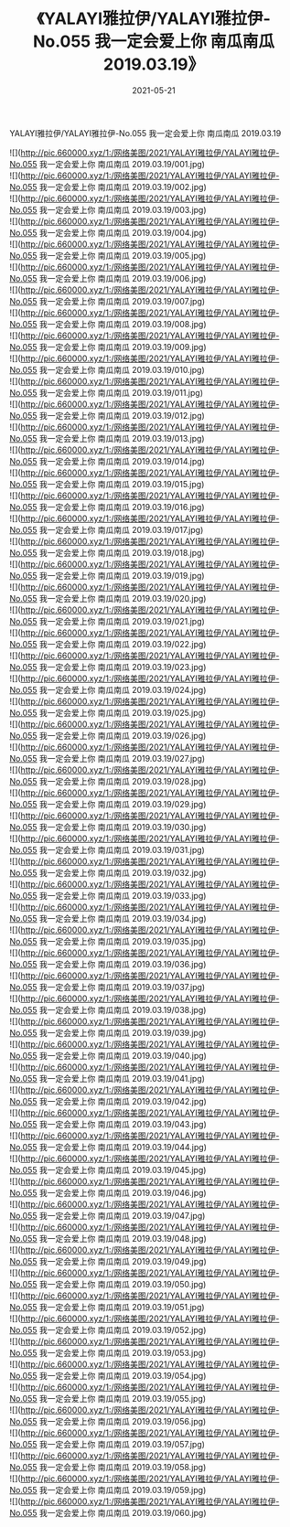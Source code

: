 ﻿---
layout: post
title:  《YALAYI雅拉伊/YALAYI雅拉伊-No.055 我一定会爱上你 南瓜南瓜 2019.03.19》
date:   2021-05-21
img: http://pic.660000.xyz/1:/网络美图/2021/YALAYI雅拉伊/YALAYI雅拉伊-No.055 我一定会爱上你 南瓜南瓜 2019.03.19/000.jpg
categories: [美女, 清纯, 唯美]
---

YALAYI雅拉伊/YALAYI雅拉伊-No.055 我一定会爱上你 南瓜南瓜 2019.03.19

 ![](http://pic.660000.xyz/1:/网络美图/2021/YALAYI雅拉伊/YALAYI雅拉伊-No.055 我一定会爱上你 南瓜南瓜 2019.03.19/001.jpg) <br>![](http://pic.660000.xyz/1:/网络美图/2021/YALAYI雅拉伊/YALAYI雅拉伊-No.055 我一定会爱上你 南瓜南瓜 2019.03.19/002.jpg) <br>![](http://pic.660000.xyz/1:/网络美图/2021/YALAYI雅拉伊/YALAYI雅拉伊-No.055 我一定会爱上你 南瓜南瓜 2019.03.19/003.jpg) <br>![](http://pic.660000.xyz/1:/网络美图/2021/YALAYI雅拉伊/YALAYI雅拉伊-No.055 我一定会爱上你 南瓜南瓜 2019.03.19/004.jpg) <br>![](http://pic.660000.xyz/1:/网络美图/2021/YALAYI雅拉伊/YALAYI雅拉伊-No.055 我一定会爱上你 南瓜南瓜 2019.03.19/005.jpg) <br>![](http://pic.660000.xyz/1:/网络美图/2021/YALAYI雅拉伊/YALAYI雅拉伊-No.055 我一定会爱上你 南瓜南瓜 2019.03.19/006.jpg) <br>![](http://pic.660000.xyz/1:/网络美图/2021/YALAYI雅拉伊/YALAYI雅拉伊-No.055 我一定会爱上你 南瓜南瓜 2019.03.19/007.jpg) <br>![](http://pic.660000.xyz/1:/网络美图/2021/YALAYI雅拉伊/YALAYI雅拉伊-No.055 我一定会爱上你 南瓜南瓜 2019.03.19/008.jpg) <br>![](http://pic.660000.xyz/1:/网络美图/2021/YALAYI雅拉伊/YALAYI雅拉伊-No.055 我一定会爱上你 南瓜南瓜 2019.03.19/009.jpg) <br>![](http://pic.660000.xyz/1:/网络美图/2021/YALAYI雅拉伊/YALAYI雅拉伊-No.055 我一定会爱上你 南瓜南瓜 2019.03.19/010.jpg) <br>![](http://pic.660000.xyz/1:/网络美图/2021/YALAYI雅拉伊/YALAYI雅拉伊-No.055 我一定会爱上你 南瓜南瓜 2019.03.19/011.jpg) <br>![](http://pic.660000.xyz/1:/网络美图/2021/YALAYI雅拉伊/YALAYI雅拉伊-No.055 我一定会爱上你 南瓜南瓜 2019.03.19/012.jpg) <br>![](http://pic.660000.xyz/1:/网络美图/2021/YALAYI雅拉伊/YALAYI雅拉伊-No.055 我一定会爱上你 南瓜南瓜 2019.03.19/013.jpg) <br>![](http://pic.660000.xyz/1:/网络美图/2021/YALAYI雅拉伊/YALAYI雅拉伊-No.055 我一定会爱上你 南瓜南瓜 2019.03.19/014.jpg) <br>![](http://pic.660000.xyz/1:/网络美图/2021/YALAYI雅拉伊/YALAYI雅拉伊-No.055 我一定会爱上你 南瓜南瓜 2019.03.19/015.jpg) <br>![](http://pic.660000.xyz/1:/网络美图/2021/YALAYI雅拉伊/YALAYI雅拉伊-No.055 我一定会爱上你 南瓜南瓜 2019.03.19/016.jpg) <br>![](http://pic.660000.xyz/1:/网络美图/2021/YALAYI雅拉伊/YALAYI雅拉伊-No.055 我一定会爱上你 南瓜南瓜 2019.03.19/017.jpg) <br>![](http://pic.660000.xyz/1:/网络美图/2021/YALAYI雅拉伊/YALAYI雅拉伊-No.055 我一定会爱上你 南瓜南瓜 2019.03.19/018.jpg) <br>![](http://pic.660000.xyz/1:/网络美图/2021/YALAYI雅拉伊/YALAYI雅拉伊-No.055 我一定会爱上你 南瓜南瓜 2019.03.19/019.jpg) <br>![](http://pic.660000.xyz/1:/网络美图/2021/YALAYI雅拉伊/YALAYI雅拉伊-No.055 我一定会爱上你 南瓜南瓜 2019.03.19/020.jpg) <br>![](http://pic.660000.xyz/1:/网络美图/2021/YALAYI雅拉伊/YALAYI雅拉伊-No.055 我一定会爱上你 南瓜南瓜 2019.03.19/021.jpg) <br>![](http://pic.660000.xyz/1:/网络美图/2021/YALAYI雅拉伊/YALAYI雅拉伊-No.055 我一定会爱上你 南瓜南瓜 2019.03.19/022.jpg) <br>![](http://pic.660000.xyz/1:/网络美图/2021/YALAYI雅拉伊/YALAYI雅拉伊-No.055 我一定会爱上你 南瓜南瓜 2019.03.19/023.jpg) <br>![](http://pic.660000.xyz/1:/网络美图/2021/YALAYI雅拉伊/YALAYI雅拉伊-No.055 我一定会爱上你 南瓜南瓜 2019.03.19/024.jpg) <br>![](http://pic.660000.xyz/1:/网络美图/2021/YALAYI雅拉伊/YALAYI雅拉伊-No.055 我一定会爱上你 南瓜南瓜 2019.03.19/025.jpg) <br>![](http://pic.660000.xyz/1:/网络美图/2021/YALAYI雅拉伊/YALAYI雅拉伊-No.055 我一定会爱上你 南瓜南瓜 2019.03.19/026.jpg) <br>![](http://pic.660000.xyz/1:/网络美图/2021/YALAYI雅拉伊/YALAYI雅拉伊-No.055 我一定会爱上你 南瓜南瓜 2019.03.19/027.jpg) <br>![](http://pic.660000.xyz/1:/网络美图/2021/YALAYI雅拉伊/YALAYI雅拉伊-No.055 我一定会爱上你 南瓜南瓜 2019.03.19/028.jpg) <br>![](http://pic.660000.xyz/1:/网络美图/2021/YALAYI雅拉伊/YALAYI雅拉伊-No.055 我一定会爱上你 南瓜南瓜 2019.03.19/029.jpg) <br>![](http://pic.660000.xyz/1:/网络美图/2021/YALAYI雅拉伊/YALAYI雅拉伊-No.055 我一定会爱上你 南瓜南瓜 2019.03.19/030.jpg) <br>![](http://pic.660000.xyz/1:/网络美图/2021/YALAYI雅拉伊/YALAYI雅拉伊-No.055 我一定会爱上你 南瓜南瓜 2019.03.19/031.jpg) <br>![](http://pic.660000.xyz/1:/网络美图/2021/YALAYI雅拉伊/YALAYI雅拉伊-No.055 我一定会爱上你 南瓜南瓜 2019.03.19/032.jpg) <br>![](http://pic.660000.xyz/1:/网络美图/2021/YALAYI雅拉伊/YALAYI雅拉伊-No.055 我一定会爱上你 南瓜南瓜 2019.03.19/033.jpg) <br>![](http://pic.660000.xyz/1:/网络美图/2021/YALAYI雅拉伊/YALAYI雅拉伊-No.055 我一定会爱上你 南瓜南瓜 2019.03.19/034.jpg) <br>![](http://pic.660000.xyz/1:/网络美图/2021/YALAYI雅拉伊/YALAYI雅拉伊-No.055 我一定会爱上你 南瓜南瓜 2019.03.19/035.jpg) <br>![](http://pic.660000.xyz/1:/网络美图/2021/YALAYI雅拉伊/YALAYI雅拉伊-No.055 我一定会爱上你 南瓜南瓜 2019.03.19/036.jpg) <br>![](http://pic.660000.xyz/1:/网络美图/2021/YALAYI雅拉伊/YALAYI雅拉伊-No.055 我一定会爱上你 南瓜南瓜 2019.03.19/037.jpg) <br>![](http://pic.660000.xyz/1:/网络美图/2021/YALAYI雅拉伊/YALAYI雅拉伊-No.055 我一定会爱上你 南瓜南瓜 2019.03.19/038.jpg) <br>![](http://pic.660000.xyz/1:/网络美图/2021/YALAYI雅拉伊/YALAYI雅拉伊-No.055 我一定会爱上你 南瓜南瓜 2019.03.19/039.jpg) <br>![](http://pic.660000.xyz/1:/网络美图/2021/YALAYI雅拉伊/YALAYI雅拉伊-No.055 我一定会爱上你 南瓜南瓜 2019.03.19/040.jpg) <br>![](http://pic.660000.xyz/1:/网络美图/2021/YALAYI雅拉伊/YALAYI雅拉伊-No.055 我一定会爱上你 南瓜南瓜 2019.03.19/041.jpg) <br>![](http://pic.660000.xyz/1:/网络美图/2021/YALAYI雅拉伊/YALAYI雅拉伊-No.055 我一定会爱上你 南瓜南瓜 2019.03.19/042.jpg) <br>![](http://pic.660000.xyz/1:/网络美图/2021/YALAYI雅拉伊/YALAYI雅拉伊-No.055 我一定会爱上你 南瓜南瓜 2019.03.19/043.jpg) <br>![](http://pic.660000.xyz/1:/网络美图/2021/YALAYI雅拉伊/YALAYI雅拉伊-No.055 我一定会爱上你 南瓜南瓜 2019.03.19/044.jpg) <br>![](http://pic.660000.xyz/1:/网络美图/2021/YALAYI雅拉伊/YALAYI雅拉伊-No.055 我一定会爱上你 南瓜南瓜 2019.03.19/045.jpg) <br>![](http://pic.660000.xyz/1:/网络美图/2021/YALAYI雅拉伊/YALAYI雅拉伊-No.055 我一定会爱上你 南瓜南瓜 2019.03.19/046.jpg) <br>![](http://pic.660000.xyz/1:/网络美图/2021/YALAYI雅拉伊/YALAYI雅拉伊-No.055 我一定会爱上你 南瓜南瓜 2019.03.19/047.jpg) <br>![](http://pic.660000.xyz/1:/网络美图/2021/YALAYI雅拉伊/YALAYI雅拉伊-No.055 我一定会爱上你 南瓜南瓜 2019.03.19/048.jpg) <br>![](http://pic.660000.xyz/1:/网络美图/2021/YALAYI雅拉伊/YALAYI雅拉伊-No.055 我一定会爱上你 南瓜南瓜 2019.03.19/049.jpg) <br>![](http://pic.660000.xyz/1:/网络美图/2021/YALAYI雅拉伊/YALAYI雅拉伊-No.055 我一定会爱上你 南瓜南瓜 2019.03.19/050.jpg) <br>![](http://pic.660000.xyz/1:/网络美图/2021/YALAYI雅拉伊/YALAYI雅拉伊-No.055 我一定会爱上你 南瓜南瓜 2019.03.19/051.jpg) <br>![](http://pic.660000.xyz/1:/网络美图/2021/YALAYI雅拉伊/YALAYI雅拉伊-No.055 我一定会爱上你 南瓜南瓜 2019.03.19/052.jpg) <br>![](http://pic.660000.xyz/1:/网络美图/2021/YALAYI雅拉伊/YALAYI雅拉伊-No.055 我一定会爱上你 南瓜南瓜 2019.03.19/053.jpg) <br>![](http://pic.660000.xyz/1:/网络美图/2021/YALAYI雅拉伊/YALAYI雅拉伊-No.055 我一定会爱上你 南瓜南瓜 2019.03.19/054.jpg) <br>![](http://pic.660000.xyz/1:/网络美图/2021/YALAYI雅拉伊/YALAYI雅拉伊-No.055 我一定会爱上你 南瓜南瓜 2019.03.19/055.jpg) <br>![](http://pic.660000.xyz/1:/网络美图/2021/YALAYI雅拉伊/YALAYI雅拉伊-No.055 我一定会爱上你 南瓜南瓜 2019.03.19/056.jpg) <br>![](http://pic.660000.xyz/1:/网络美图/2021/YALAYI雅拉伊/YALAYI雅拉伊-No.055 我一定会爱上你 南瓜南瓜 2019.03.19/057.jpg) <br>![](http://pic.660000.xyz/1:/网络美图/2021/YALAYI雅拉伊/YALAYI雅拉伊-No.055 我一定会爱上你 南瓜南瓜 2019.03.19/058.jpg) <br>![](http://pic.660000.xyz/1:/网络美图/2021/YALAYI雅拉伊/YALAYI雅拉伊-No.055 我一定会爱上你 南瓜南瓜 2019.03.19/059.jpg) <br>![](http://pic.660000.xyz/1:/网络美图/2021/YALAYI雅拉伊/YALAYI雅拉伊-No.055 我一定会爱上你 南瓜南瓜 2019.03.19/060.jpg) <br>